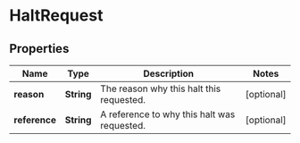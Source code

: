 
# HaltRequest

## Properties
Name | Type | Description | Notes
------------ | ------------- | ------------- | -------------
**reason** | **String** | The reason why this halt this requested. |  [optional]
**reference** | **String** | A reference to why this halt was requested. |  [optional]



